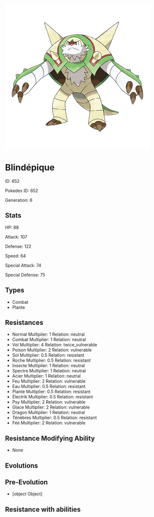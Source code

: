 ![](https://raw.githubusercontent.com/PokeAPI/sprites/master/sprites/pokemon/other/official-artwork/652.png)

# Blindépique
ID: 652

Pokedex ID: 652

Generation: 6

## Stats

HP: 88

Attack: 107

Defense: 122

Speed: 64

Special Attack: 74

Special Defense: 75

## Types

- Combat
- Plante
## Resistances

- Normal Multiplier: 1 Relation: neutral
- Combat Multiplier: 1 Relation: neutral
- Vol Multiplier: 4 Relation: twice_vulnerable
- Poison Multiplier: 2 Relation: vulnerable
- Sol Multiplier: 0.5 Relation: resistant
- Roche Multiplier: 0.5 Relation: resistant
- Insecte Multiplier: 1 Relation: neutral
- Spectre Multiplier: 1 Relation: neutral
- Acier Multiplier: 1 Relation: neutral
- Feu Multiplier: 2 Relation: vulnerable
- Eau Multiplier: 0.5 Relation: resistant
- Plante Multiplier: 0.5 Relation: resistant
- Électrik Multiplier: 0.5 Relation: resistant
- Psy Multiplier: 2 Relation: vulnerable
- Glace Multiplier: 2 Relation: vulnerable
- Dragon Multiplier: 1 Relation: neutral
- Ténèbres Multiplier: 0.5 Relation: resistant
- Fée Multiplier: 2 Relation: vulnerable
## Resistance Modifying Ability

- None

## Evolutions

## Pre-Evolution

- [object Object]

## Resistance with abilities

